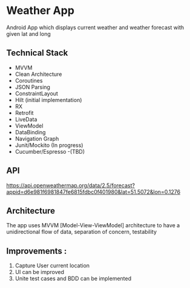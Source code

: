 # Weather App

Android App which displays current weather and weather forecast with given lat and long

## Technical Stack
- MVVM
- Clean Architecture  
- Coroutines
- JSON Parsing
- ConstraintLayout
- Hilt (initial implementation)  
- RX
- Retrofit
- LiveData
- ViewModel
- DataBinding
- Navigation Graph
- Junit/Mockito (In progress)
- Cucumber/Espresso -(TBD)


## API
https://api.openweathermap.org/data/2.5/forecast?appid=d6e981f6981847fe6815fdbc0f401980&lat=51.5072&lon=0.1276

## Architecture
The app uses MVVM [Model-View-ViewModel] architecture to have a unidirectional flow of data, separation of concern, testability

## Improvements :
1) Capture User current location
2) UI can be improved
4) Unite test cases and BDD can be implemented
